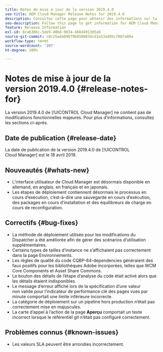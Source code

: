 ```yaml
---
title: Notes de mise à jour de la version 2019.4.0
seo-title: AEM Cloud Manager Release Notes for 2019.4.0
description: Consultez cette page pour obtenir des informations sur la version 2019.4.0 de Cloud Manager.
seo-description: Follow this page to get information for AEM Cloud Manager Release 2019.4.0.
feature: Release Information
exl-id: 8ca6386c-5de9-48b8-9034-466d4913d5a9
source-git-commit: c0c25ada09879b850883dcd1e53ad05c7087a80a
workflow-type: tm+mt
source-wordcount: '207'
ht-degree: 100%

---
```


# Notes de mise à jour de la version 2019.4.0 {#release-notes-for}

La version 2019.4.0 de [!UICONTROL Cloud Manager] ne contient pas de modifications fonctionnelles majeures. Pour plus d’informations, consultez les sections ci-après.

## Date de publication {#release-date}

La date de publication de la version 2019.4.0 de [!UICONTROL Cloud Manager] est le 18 avril 2019.

## Nouveautés {#whats-new}

* L’interface utilisateur de Cloud Manager est désormais disponible en allemand, en anglais, en français et en japonais.
* Les étapes de déploiement contiennent désormais le processus en cours d’exécution, c’est-à-dire une sauvegarde en cours d’exécution, des packages en cours d’installation et des équilibreurs de charge en cours de reconfiguration.

## Correctifs {#bug-fixes}

* La méthode de déploiement utilisée pour les modifications du Dispatcher a été améliorée afin de gérer des scénarios d’utilisation supplémentaires.
* Certains types de tailles d’instance ne s’affichaient pas correctement dans la page Environnements.
* Les règles de qualité du code CQBP-84-dependencies généraient des faux positifs pour les bibliothèques Adobe incorporées, telles que WCM Core Components et Asset Share Commons.
* Le bouton des détails de l’étape d’analyse du code était activé alors que les détails étaient indisponibles.
* Le message d’erreur affiché lors de la spécification d’une valeur non valide pour l’indicateur de performance clé des pages vues par minute comportait une limite inférieure incorrecte.
* La catégorie de déploiement sur un pipeline hors production n’était pas correctement mise en majuscules.
* La carte d’appel à l’action de la page **Aperçu** comportait un texte incorrect lorsque le référentiel git n’était pas configuré correctement.

## Problèmes connus {#known-issues}

* Les valeurs SLA peuvent être arrondies incorrectement.
